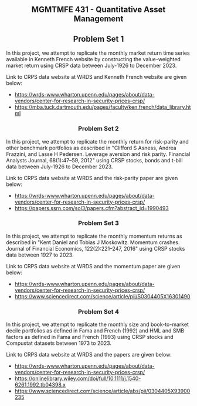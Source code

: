 ## <center>MGMTMFE 431 - Quantitative Asset Management</center>

## <center>Problem Set 1</center>

In this project, we attempt to replicate the monthly market return time series available in Kenneth French website by constructing the value-weighted market return using CRSP data between July-1926 to December 2023.

Link to CRPS data website at WRDS and Kenneth French website are given below:

- https://wrds-www.wharton.upenn.edu/pages/about/data-vendors/center-for-research-in-security-prices-crsp/
- https://mba.tuck.dartmouth.edu/pages/faculty/ken.french/data_library.html

### <center>Problem Set 2</center>

In this project, we attempt to replicate the monthly return for risk-parity and other benchmark portfolios as described in "Clifford S Asness, Andrea Frazzini, and Lasse H Pedersen. Leverage aversion and risk parity. Financial Analysts Journal, 68(1):47–59, 2012" using CRSP stocks, bonds and t-bill data between July-1926 to December 2023.

Link to CRPS data website at WRDS and the risk-parity paper are given below:

- https://wrds-www.wharton.upenn.edu/pages/about/data-vendors/center-for-research-in-security-prices-crsp/
- https://papers.ssrn.com/sol3/papers.cfm?abstract_id=1990493

### <center>Problem Set 3</center>

In this project, we attempt to replicate the monthly momentum returns as described in "Kent Daniel and Tobias J Moskowitz. Momentum crashes. Journal of Financial Economics, 122(2):221–247, 2016" using CRSP stocks data between 1927 to 2023.

Link to CRPS data website at WRDS and the momentum paper are given below:

- https://wrds-www.wharton.upenn.edu/pages/about/data-vendors/center-for-research-in-security-prices-crsp/
- https://www.sciencedirect.com/science/article/pii/S0304405X16301490

### <center>Problem Set 4</center>

In this project, we attempt to replicate the monthly size and book-to-market decile portfolios as defined in Fama and French (1992) and HML and SMB factors as defined in Fama and French (1993) using CRSP stocks and Compustat datasets between 1973 to 2023.

Link to CRPS data website at WRDS and the papers are given below:

- https://wrds-www.wharton.upenn.edu/pages/about/data-vendors/center-for-research-in-security-prices-crsp/
- https://onlinelibrary.wiley.com/doi/full/10.1111/j.1540-6261.1992.tb04398.x
- https://www.sciencedirect.com/science/article/abs/pii/0304405X93900235

